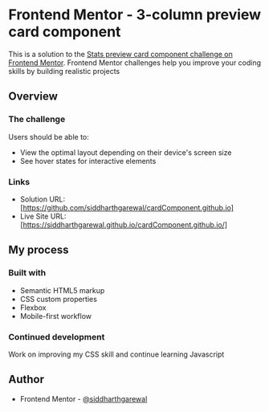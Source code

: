 # Frontend Mentor - 3-column preview card component

This is a solution to the [Stats preview card component challenge on Frontend Mentor](https://www.frontendmentor.io/challenges/3column-preview-card-component-pH92eAR2-). Frontend Mentor challenges help you improve your coding skills by building realistic projects

## Overview

### The challenge

Users should be able to:

- View the optimal layout depending on their device's screen size
- See hover states for interactive elements

### Links

- Solution URL: [https://github.com/siddharthgarewal/cardComponent.github.io]
- Live Site URL: [https://siddharthgarewal.github.io/cardComponent.github.io/]

## My process

### Built with

- Semantic HTML5 markup
- CSS custom properties
- Flexbox
- Mobile-first workflow

### Continued development

Work on improving my CSS skill and continue learning Javascript

## Author

- Frontend Mentor - [@siddharthgarewal](https://www.frontendmentor.io/profile/siddharthgarewal)
